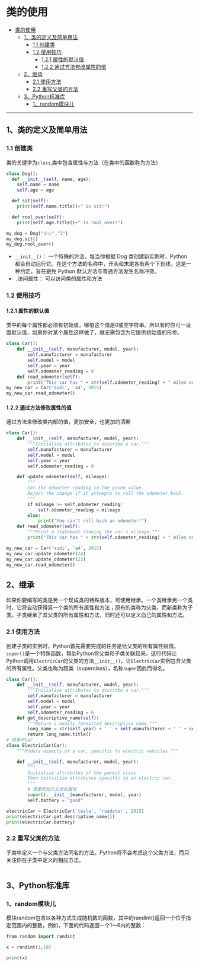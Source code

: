 # 类的使用

<!-- @import "[TOC]" {cmd="toc" depthFrom=1 depthTo=6 orderedList=false} -->

<!-- code_chunk_output -->

- [类的使用](#类的使用)
  - [1、类的定义及简单用法](#1-类的定义及简单用法)
    - [1.1 创建类](#11-创建类)
    - [1.2 使用技巧](#12-使用技巧)
      - [1.2.1 属性的默认值](#121-属性的默认值)
      - [1.2.2 通过方法修改属性的值](#122-通过方法修改属性的值)
  - [2、继承](#2-继承)
    - [2.1 使用方法](#21-使用方法)
    - [2.2 重写父类的方法](#22-重写父类的方法)
  - [3、Python标准库](#3-python标准库)
    - [1、random模块儿](#1-random模块儿)

<!-- /code_chunk_output -->

---

## 1、类的定义及简单用法

### 1.1 创建类

类的关键字为`class`,类中包含属性与方法（在类中的函数称为方法）

```python {cmd}
class Dog():
  def __init__(self, name, age):
    self.name = name
    self.age = age

  def sit(self):
    print(self.name.title()+" is sit!")

  def rool_over(self):
    print(self.age.title()+" is rool_over!")

my_dog = Dog("小小","3")
my_dog.sit()
my_dog.rool_over()
```

- `__init__()`：
  一个特殊的方法，每当你根据 Dog 类创建新实例时，Python 都会自动运行它。在这个方法的名称中，开头和末尾各有两个下划线，这是一种约定，旨在避免 Python 默认方法与普通方法发生名称冲突。
- `.`访问属性：
  可以访问类的属性和方法

### 1.2 使用技巧

#### 1.2.1 属性的默认值

类中的每个属性都必须有初始值，哪怕这个值是0或空字符串。所以有时你可一设置默认值，如果你对某个属性这样做了，就无需包含为它提供初始值的形参。

```python {cmd}
class Car():
    def __init__(self, manufacturer, model, year):
        self.manufacturer = manufacturer
        self.model = model
        self.year = year
        self.odometer_reading = 0
    def read_odometer(self):
        print("This car has " + str(self.odometer_reading) + " miles on it.")
my_new_car = Car('audi', 'a4', 2015)
my_new_car.read_odometer()
```

#### 1.2.2 通过方法修改属性的值

通过方法来修改类内部的值，更加安全，也更加的清晰

```python {cmd}
class Car():
    def __init__(self, manufacturer, model, year):
        """Initialize attributes to describe a car."""
        self.manufacturer = manufacturer
        self.model = model
        self.year = year
        self.odometer_reading = 0

    def update_odometer(self, mileage):
        """
        Set the odometer reading to the given value.
        Reject the change if it attempts to roll the odometer back.
        """
        if mileage >= self.odometer_reading:
            self.odometer_reading = mileage
        else:
            print("You can't roll back an odometer!")
    def read_odometer(self):
        """Print a statement showing the car's mileage."""
        print("This car has " + str(self.odometer_reading) + " miles on it.")

my_new_car = Car('audi', 'a4', 2015)
my_new_car.update_odometer(24)
my_new_car.update_odometer(22)
my_new_car.read_odometer()
```

## 2、继承

如果你要编写的类是另一个现成类的特殊版本，可使用继承。一个类继承另一个类时，它将自动获得另一个类的所有属性和方法；原有的类称为父类，而新类称为子类。子类继承了其父类的所有属性和方法，同时还可以定义自己的属性和方法。

### 2.1 使用方法

创建子类的实例时，Python首先需要完成的任务是给父类的所有属性赋值。`super()`是一个特殊函数，帮助Python将父类和子类关联起来。这行代码让Python调用`ElectricCar`的父类的方法`__init__()`，让`ElectricCar`实例包含父类的所有属性。父类也称为超类（superclass），名称`super`因此而得名。

```python {cmd}
class Car():
    def __init__(self, manufacturer, model, year):
        """Initialize attributes to describe a car."""
        self.manufacturer = manufacturer
        self.model = model
        self.year = year
        self.odometer_reading = 0
    def get_descriptive_name(self):
        """Return a neatly formatted descriptive name."""
        long_name = str(self.year) + ' ' + self.manufacturer + ' ' + self.model
        return long_name.title()
# 继承于Car
class ElectricCar(Car):
    """Models aspects of a car, specific to electric vehicles."""

    def __init__(self, manufacturer, model, year):
        """
        Initialize attributes of the parent class.
        Then initialize attributes specific to an electric car.
        """
        # 需要初始化父类的属性
        super().__init__(manufacturer, model, year)
        self.battery = "good"

electricCar = ElectricCar('tesla', 'roadster', 2015)
print(electricCar.get_descriptive_name())
print(electricCar.battery)
```

### 2.2 重写父类的方法

子类中定义一个与父类方法同名的方法。Python将不会考虑这个父类方法，而只关注你在子类中定义的相应方法。

```python {cmd}


```

## 3、Python标准库

### 1、random模块儿

模块random包含以各种方式生成随机数的函数，其中的randint()返回一个位于指定范围内的整数，例如，下面的代码返回一个1～6内的整数：

```python {cmd}
from random import randint

x = randint(1,10)

print(x)
```

```python {cmd}


```

```python {cmd}


```

```python {cmd}


```
